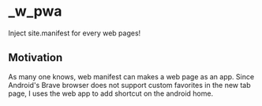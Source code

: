 # _w_pwa

Inject site.manifest for every web pages!

## Motivation

As many one knows, web manifest can makes a web page as an app.
Since Android's Brave browser does not support custom favorites in the new tab page,
I uses the web app to add shortcut on the android home.
